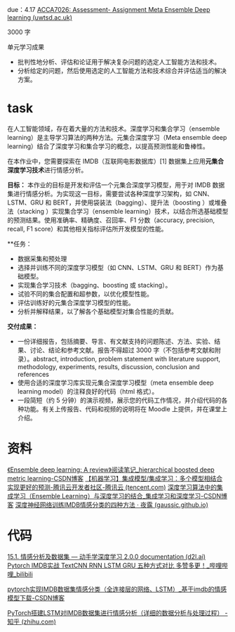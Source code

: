 due：4.17
[ACCA7026: Assessment- Assignment Meta Ensemble Deep learning (uwtsd.ac.uk)](https://moodle.uwtsd.ac.uk/mod/assign/view.php?id=567495)

3000 字

单元学习成果 
- 批判性地分析、评估和论证用于解决复杂问题的选定人工智能方法和技术。
- 分析给定的问题，然后使用选定的人工智能方法和技术综合并评估适当的解决方案。

# task
在人工智能领域，存在着大量的方法和技术。深度学习和集合学习（ensemble learning）是主导学习算法的两种方法。元集合深度学习（Meta ensemble deep learning）结合了深度学习和集合学习的概念，以提高预测性能和鲁棒性。

在本作业中，您需要探索在 IMDB（互联网电影数据库）[1] 数据集上应用**元集合深度学习技术**进行情感分析。 

**目标：**
本作业的目标是开发和评估一个元集合深度学习模型，用于对 IMDB 数据集进行情感分析。为实现这一目标，需要尝试各种深度学习架构，如 CNN、LSTM、GRU 和 BERT，并使用袋装法（bagging）、提升法（boosting ）或堆叠法（stacking ）实现集合学习（ensemble learning）技术，以结合所选基础模型的预测结果。使用准确率、精确度、召回率、F1 分数（accuracy, precision, recall, F1 score）和其他相关指标评估所开发模型的性能。

**任务：
- 数据采集和预处理
- 选择并训练不同的深度学习模型（如 CNN、LSTM、GRU 和 BERT）作为基础模型。
- 实现集合学习技术（bagging、boosting 或 stacking）。
- 试验不同的集合配置和超参数，以优化模型性能。
- 评估训练好的元集合深度学习模型的性能。
- 分析并解释结果，以了解各个基础模型对集合性能的贡献。

**交付成果：**
- 一份详细报告，包括摘要、导言、有文献支持的问题陈述、方法、实验、结果、讨论、结论和参考文献。报告不得超过 3000 字（不包括参考文献和附录）。abstract, introduction, problem statement with literature support, methodology, experiments, results, discussion, conclusion and references
- 使用合适的深度学习库实现元集合深度学习模型（meta ensemble deep learning model）的注释良好的代码（html 格式）。
- 一段简短（约 5 分钟）的演示视频，展示您的代码工作情况，并介绍代码的各种功能。有关上传报告、代码和视频的说明将在 Moodle 上提供，并在课堂上介绍。

# 资料
[《Ensemble deep learning: A review》阅读笔记_hierarchical boosted deep metric learning-CSDN博客](https://blog.csdn.net/qq_43941037/article/details/135349198)
[【机器学习】集成模型/集成学习：多个模型相结合实现更好的预测-腾讯云开发者社区-腾讯云 (tencent.com)](https://cloud.tencent.com/developer/article/2349691)
[深度学习算法中的集成学习（Ensemble Learning）与深度学习的结合_集成学习和深度学习-CSDN博客](https://blog.csdn.net/q7w8e9r4/article/details/133266584)
[深度神经网络训练IMDB情感分类的四种方法 · 夜露 (gaussic.github.io)](https://gaussic.github.io/2017/03/03/imdb-sentiment-classification/)

# 代码
[15.1. 情感分析及数据集 — 动手学深度学习 2.0.0 documentation (d2l.ai)](https://zh-v2.d2l.ai/chapter_natural-language-processing-applications/sentiment-analysis-and-dataset.html)
[Pytorch IMDB实战 TextCNN RNN LSTM GRU 五种方式对比 多赞多更！_哔哩哔哩_bilibili](https://www.bilibili.com/video/BV1sm4y1d7HC/?spm_id_from=333.337.search-card.all.click&vd_source=9d1c0e05a6ea12167d6e82752c7bc22a)



[pytorch实现IMDB数据集情感分类（全连接层的网络、LSTM）_基于imdb的情感模型下载-CSDN博客](https://blog.csdn.net/Delusional/article/details/113357449)

[PyTorch搭建LSTM对IMDB数据集进行情感分析（详细的数据分析与处理过程） - 知乎 (zhihu.com)](https://zhuanlan.zhihu.com/p/542445770)